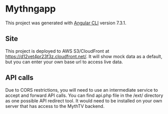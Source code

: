 # Mythngapp

This project was generated with [Angular CLI](https://github.com/angular/angular-cli) version 7.3.1.

## Site

This project is deployed to AWS S3/CloudFront at https://d12vet4pr23f3z.cloudfront.net/.  It will show mock data as a default, but you can enter your own base url to access live data.  

## API calls

Due to CORS restrictions, you will need to use an intermediate service to accept and forward API calls.  You can find api.php file in the /ext/ directory as one possible API redirect tool.  It would need to be installed on your own server that has access to the MythTV backend.
